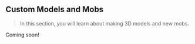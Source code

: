 ## Custom Models and Mobs
>In this section, you will learn about making 3D models and new mobs.

Coming soon!
